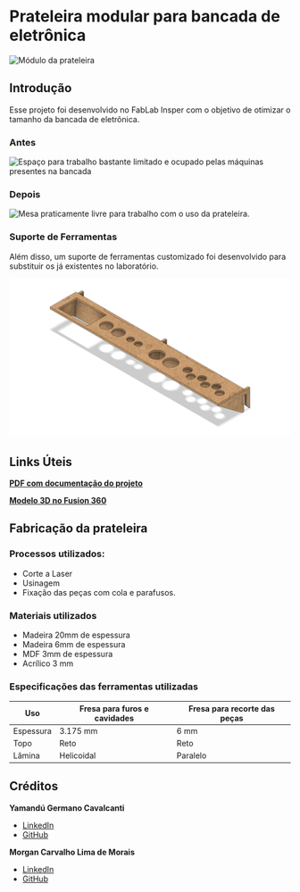 # Prateleira modular para bancada de eletrônica

![Módulo da prateleira](https://github.com/YamanduGermano/modulo_bancada_eletronica/blob/34873fff08eba58ea729324315f9bc17b0a8899d/Images/Prateleira%20para%20Bancada%20de%20Eletr%C3%B4nica%20v24.png?raw=true)

## Introdução
Esse projeto foi desenvolvido no FabLab Insper com o objetivo de otimizar o tamanho da bancada de eletrônica.

### Antes
![Espaço para trabalho bastante limitado e ocupado pelas máquinas presentes na bancada](https://github.com/YamanduGermano/modulo_bancada_eletronica/blob/34873fff08eba58ea729324315f9bc17b0a8899d/Images/Bancada%20de%20eletr%C3%B4nica%20antiga.jpg?raw=true)

### Depois
![Mesa praticamente livre para trabalho com o uso da prateleira.](https://github.com/YamanduGermano/modulo_bancada_eletronica/blob/34873fff08eba58ea729324315f9bc17b0a8899d/Images/Bancada%20de%20eletr%C3%B4nica%20nova.jpg?raw=true)

### Suporte de Ferramentas
Além disso, um suporte de ferramentas customizado foi desenvolvido para substituir os já existentes no laboratório.

![Suporte de Ferramentas](https://github.com/YamanduGermano/modulo_bancada_eletronica/blob/main/Tool%20Suport/Images/Suporte%20de%20Ferramentas%20v9.png?raw=true)

## Links Úteis

[**PDF com documentação do projeto**](https://alinsperedu-my.sharepoint.com/:w:/g/personal/yamandugc_al_insper_edu_br/ERMVyZceC79BkHWDsr8w7hMBFBmBOI23I_SJ2JdpzncyOg?e=CCvDIP)

[**Modelo 3D no Fusion 360**](https://a360.co/3NThGfm)

## Fabricação da prateleira

### Processos utilizados:
* Corte a Laser
* Usinagem
* Fixação das peças com cola e parafusos.

### Materiais utilizados
* Madeira 20mm de espessura
* Madeira 6mm de espessura
* MDF 3mm de espessura
* Acrílico 3 mm

### Especificações das ferramentas utilizadas
| Uso | Fresa para furos e cavidades | Fresa para recorte das peças |
| ---- | ---- | ---- |
| Espessura | 3.175 mm | 6 mm |
| Topo | Reto | Reto |
| Lâmina | Helicoidal | Paralelo |

## Créditos

**Yamandú Germano Cavalcanti**
* [LinkedIn](https://www.linkedin.com/in/yamandu-germano/)
* [GitHub](https://github.com/YamanduGermano)


**Morgan Carvalho Lima de Morais**
* [LinkedIn](https://www.linkedin.com/in/morgan-carvalho-lima-de-morais-2b5b721bb/)
* [GitHub](https://github.com/morgana0carvalho)
